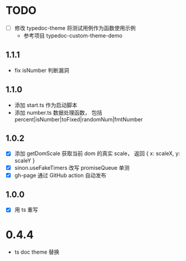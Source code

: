 # TODO
- [ ] 修改 typedoc-theme 将测试用例作为函数使用示例
  - 参考项目 typedoc-custom-theme-demo

## 1.1.1
- fix isNumber 判断漏洞
## 1.1.0
- 添加 start.ts 作为启动脚本
- 添加 number.ts 数据处理函数， 包括 percent|isNumber|toFixed|randomNum|fmtNumber

## 1.0.2
- [x] 添加 getDomScale 获取当前 dom 的真实 scale， 返回 { x: scaleX, y: scaleY }
- [x] sinon.useFakeTimers 改写 promiseQueue 单测
- [x] gh-page 通过 GitHub action 自动发布

## 1.0.0
- [x] 用 ts 重写
# 0.4.4
- ts doc theme 替换